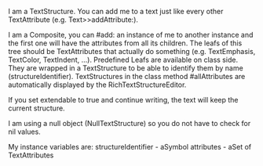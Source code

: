 I am a TextStructure. You can add me to a text just like every other TextAttribute (e.g. Text>>addAttribute:).

I am a Composite, you can #add: an instance of me to another instance and the first one will have the attributes from all its children. The leafs of this tree should be TextAttributes that actually do something (e.g. TextEmphasis, TextColor, TextIndent, ...). Predefined Leafs are available on class side. They are wrapped in a TextStructure to be able to identify them by name (structureIdentifier).
TextStructures in the class method #allAttributes are automatically displayed by the RichTextStructureEditor.

If you set extendable to true and continue writing, the text will keep the current structure.

I am using a null object (NullTextStructure) so you do not have to check for nil values.

My instance variables are: 
structureIdentifier - aSymbol
attributes - aSet of TextAttributes